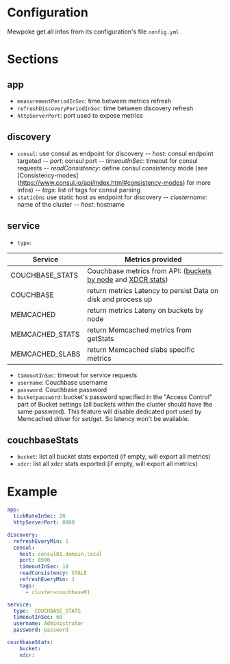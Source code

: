 # Configuration

Mewpoke get all infos from its configuration's file ```config.yml```

# Sections

## app
- `measurementPeriodInSec`: time between metrics refresh
- `refreshDiscoveryPeriodInSec`: time between discovery refresh
- `httpServerPort`: port used to expose metrics

## discovery
- `consul`: use consul as endpoint for discovery
 -- *host*: consul endpoint targeted
 -- *port*: consul port
 -- *timeoutInSec*: timeout for consul requests
 -- *readConsistency*: define consul consistency mode (see [Consistency-modes] (https://www.consul.io/api/index.html#consistency-modes) for more infos)
 -- *tags*: list of tags for consul parsing
- `staticDns` use static host as endpoint for discovery
 -- *clustername*: name of the cluster
 -- *host*: hostname

## service
- `type`:

| Service | Metrics provided |
| ------ | ------ |
| COUCHBASE_STATS | Couchbase metrics from API: ([buckets by node](https://developer.couchbase.com/documentation/server/3.x/admin/REST/rest-bucket-stats.html) and [XDCR stats](https://developer.couchbase.com/documentation/server/3.x/admin/REST/rest-xdcr-statistics.html)) |
| COUCHBASE | return metrics Latency to persist Data on disk and process up |
| MEMCACHED | return metrics Lateny on buckets by node|
| MEMCACHED_STATS | return Memcached metrics from getStats |
| MEMCACHED_SLABS | return Memcached slabs specific metrics |
- `timeoutInSec`: timeout for service requests
- `username`: Couchbase username
- `password`: Couchbase password
- `bucketpassword`: bucket's password specified in the "Access Control" part of Bucket settings (all buckets within the cluster should have the same password). This feature will disable dedicated port used by Memcached driver for set/get. So latency won't be available.

## couchbaseStats
- `bucket`: list all bucket stats exported (if empty, will export all metrics)
- `xdcr`: list all xdcr stats exported (if empty, will export all metrics)

# Example

```yaml
app:
  tickRateInSec: 20
  httpServerPort: 8000

discovery:
  refreshEveryMin: 1
  consul:
    host: consul01.domain.local
    port: 8500
    timeoutInSec: 10
    readConsistency: STALE
    refreshEveryMin: 1
    tags:
      - cluster=couchbase01

service:
  type:  COUCHBASE_STATS
  timeoutInSec: 60
  username: Administrator
  password: password

couchbaseStats:
    bucket:
    xdcr:
```

